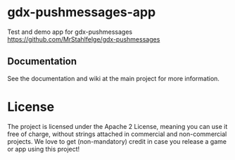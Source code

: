 # gdx-pushmessages-app

Test and demo app for gdx-pushmessages https://github.com/MrStahlfelge/gdx-pushmessages

## Documentation
See the documentation and wiki at the main project for more information.

# License

The project is licensed under the Apache 2 License, meaning you can use it free of charge, without strings attached in commercial and non-commercial projects. We love to get (non-mandatory) credit in case you release a game or app using this project!
